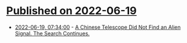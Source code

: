 # [Published on 2022-06-19](index.md)

* [2022-06-19, 07:34:00](https://science.slashdot.org/story/22/06/19/0057227/a-chinese-telescope-did-not-find-an-alien-signal-the-search-continues?utm_source=rss1.0mainlinkanon&utm_medium=feed) - [A Chinese Telescope Did Not Find an Alien Signal. The Search Continues.](https://science.slashdot.org/story/22/06/19/0057227/a-chinese-telescope-did-not-find-an-alien-signal-the-search-continues?utm_source=rss1.0mainlinkanon&utm_medium=feed)
